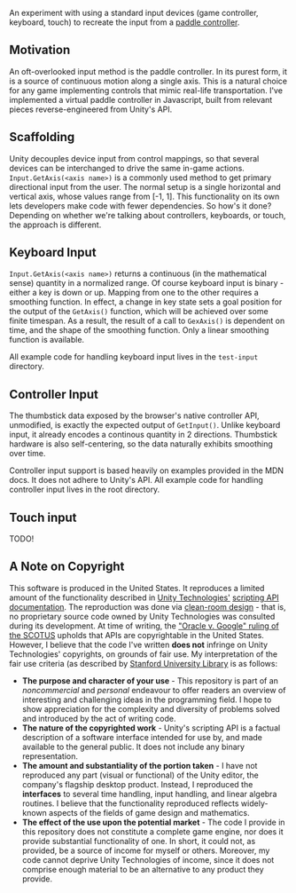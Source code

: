 An experiment with using a standard input devices (game controller, keyboard, touch) to recreate the input from a [paddle controller](https://en.wikipedia.org/wiki/Paddle_%28game_controller%29).

## Motivation

An oft-overlooked input method is the paddle controller.
In its purest form, it is a source of continuous motion along a single axis.
This is a natural choice for any game implementing controls that mimic real-life transportation.
I've implemented a virtual paddle controller in Javascript, built from relevant pieces reverse-engineered from Unity's API.

## Scaffolding

Unity decouples device input from control mappings, so that several devices can be interchanged to drive the same in-game actions.
`Input.GetAxis(<axis name>)` is a commonly used method to get primary directional input from the user.
The normal setup is a single horizontal and vertical axis, whose values range from [-1, 1].
This functionality on its own lets developers make code with fewer dependencies.
So how's it done?
Depending on whether we're talking about controllers, keyboards, or touch, the approach is different.

## Keyboard Input

`Input.GetAxis(<axis name>)` returns a continuous (in the mathematical sense) quantity in a normalized range.
Of course keyboard input is binary - either a key is down or up.
Mapping from one to the other requires a smoothing function.
In effect, a change in key state sets a goal position for the output of the `GetAxis()` function, which will be achieved over some finite timespan.
As a result, the result of a call to `GexAxis()` is dependent on time, and the shape of the smoothing function.
Only a linear smoothing function is available.

All example code for handling keyboard input lives in the `test-input` directory.

## Controller Input

The thumbstick data exposed by the browser's native controller API, unmodified, is exactly the expected output of `GetInput()`.
Unlike keyboard input, it already encodes a continous quantity in 2 directions.
Thumbstick hardware is also self-centering, so the data naturally exhibits smoothing over time.

Controller input support is based heavily on examples provided in the MDN docs.
It does not adhere to Unity's API.
All example code for handling controller input lives in the root directory.

## Touch input

TODO!

## A Note on Copyright

This software is produced in the United States.
It reproduces a limited amount of the functionality described in [Unity Technologies'](http://unity3d.com/public-relations) [scripting API documentation](http://docs.unity3d.com/ScriptReference/index.html).
The reproduction was done via [clean-room design](https://en.wikipedia.org/wiki/Clean_room_design) - that is, no proprietary source code owned by Unity Technologies was consulted during its development.
At time of writing, the ["Oracle v. Google" ruling of the SCOTUS](https://www.eff.org/cases/oracle-v-google) upholds that APIs are copyrightable in the United States.
However, I believe that the code I've written **does not** infringe on Unity Technologies' copyrights, on grounds of fair use.
My interpretation of the fair use criteria (as described by [Stanford University Library](http://fairuse.stanford.edu/overview/fair-use/four-factors/) is as follows:

* **The purpose and character of your use** - This repository is part of an *noncommercial* and *personal* endeavour to offer readers an overview of interesting and challenging ideas in the programming field. I hope to show appreciation for the complexity and diversity of problems solved and introduced by the act of writing code.
* **The nature of the copyrighted work** - Unity's scripting API is a factual description of a software interface intended for use by, and made available to the general public. It does not include any binary representation.
* **The amount and substantiality of the portion taken** - I have not reproduced any part (visual or functional) of the Unity editor, the company's flagship desktop product. Instead, I reproduced the **interfaces** to several time handling, input handling, and linear algebra routines. I believe that the functionality reproduced reflects widely-known aspects of the fields of game design and mathematics.
* **The effect of the use upon the potential market** - The code I provide in this repository does not constitute a complete game engine, nor does it provide substantial functionality of one. In short, it could not, as provided, be a source of income for myself or others. Moreover, my code cannot deprive Unity Technologies of income, since it does not comprise enough material to be an alternative to any product they provide.
